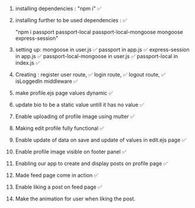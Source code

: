 1. installing dependencies : "npm i" ✅

2. installing further to be used dependencies : ✅

    "npm i passport passport-local passport-local-mongoose mongoose express-session"

3. setting up:
     mongoose in user.js  ✅
     passport in app.js ✅
     express-session in app.js ✅
     passport-local-mongoose in user.js ✅
     passport-local in index.js ✅

4. Creating :
     register user route,  ✅
     login route,   ✅
     logout route,  ✅
     isLoggedIn middleware   ✅

5. make profile.ejs page values dynamic ✅

6. update bio to be a static value untill it has no value ✅

7. Enable uploading of profile image using multer ✅

8. Making edit profile fully functional ✅

9. Enable update of data on save and update of values in edit.ejs page ✅

10. Enable profile image visible on footer panel ✅

11. Enabling our app to create and display posts on profile page ✅

12. Made feed page come in action ✅

13. Enable liking a post on feed page ✅

14. Make the animation for user when liking the post.